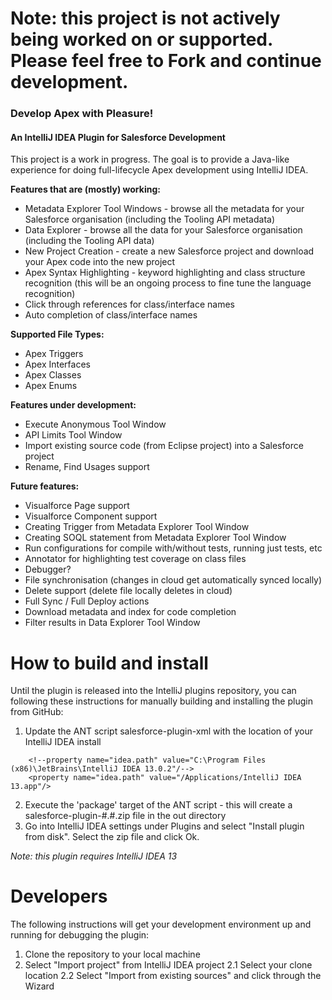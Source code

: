 # Note: this project is not actively being worked on or supported.  Please feel free to Fork and continue development.

### Develop Apex with Pleasure!
#### An IntelliJ IDEA Plugin for Salesforce Development

This project is a work in progress.  The goal is to provide a Java-like experience for doing full-lifecycle Apex
development using IntelliJ IDEA.

**Features that are (mostly) working:**

* Metadata Explorer Tool  Windows - browse all the metadata for your Salesforce organisation (including the Tooling
 API metadata)
* Data Explorer - browse all the data for your Salesforce organisation (including the Tooling API data)
* New Project Creation - create a new Salesforce project and download your Apex code into the new project
* Apex Syntax Highlighting - keyword highlighting and class structure recognition (this will be an ongoing process to
fine tune the language recognition)
* Click through references for class/interface names
* Auto completion of class/interface names

**Supported File Types:**

* Apex Triggers
* Apex Interfaces
* Apex Classes
* Apex Enums

**Features under development:**

* Execute Anonymous Tool Window
* API Limits Tool Window
* Import existing source code (from Eclipse project) into a Salesforce project
* Rename, Find Usages support

**Future features:**

* Visualforce Page support
* Visualforce Component support
* Creating Trigger from Metadata Explorer Tool Window
* Creating SOQL statement from Metadata Explorer Tool Window
* Run configurations for compile with/without tests, running just tests, etc
* Annotator for highlighting test coverage on class files
* Debugger?
* File synchronisation (changes in cloud get automatically synced locally)
* Delete support (delete file locally deletes in cloud)
* Full Sync / Full Deploy actions
* Download metadata and index for code completion
* Filter results in Data Explorer Tool Window

# How to build and install

Until the plugin is released into the IntelliJ plugins repository, you can following these instructions for manually
building and installing the plugin from GitHub:

1.  Update the ANT script salesforce-plugin-xml with the location of your IntelliJ IDEA install
```
    <!--property name="idea.path" value="C:\Program Files (x86)\JetBrains\IntelliJ IDEA 13.0.2"/-->
    <property name="idea.path" value="/Applications/IntelliJ IDEA 13.app"/>
```
2.  Execute the 'package' target of the ANT script - this will create a salesforce-plugin-#.#.zip
file in the out directory
3.  Go into IntelliJ IDEA settings under Plugins and select "Install plugin from disk".  Select the zip file and click Ok.

*Note: this plugin requires IntelliJ IDEA 13*

# Developers

The following instructions will get your development environment up and running for debugging the plugin:

1.  Clone the repository to your local machine
2.  Select "Import project" from IntelliJ IDEA project
2.1 Select your clone location
2.2 Select "Import from existing sources" and click through the Wizard

